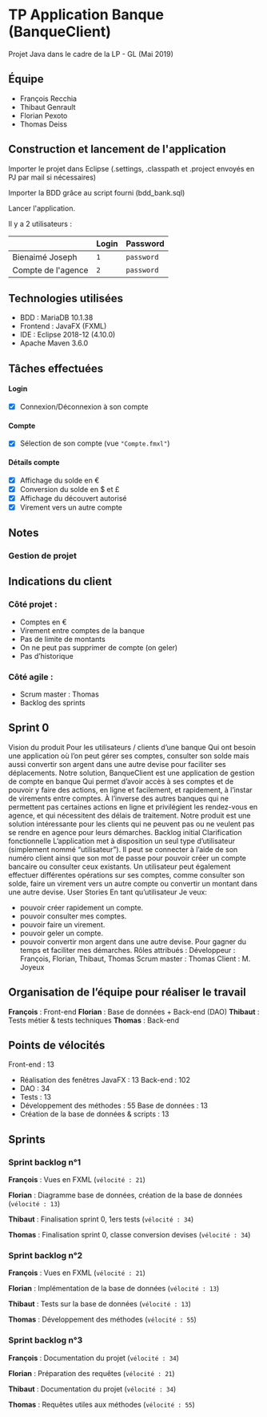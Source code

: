# TP Application Banque (BanqueClient)
Projet Java dans le cadre de la LP - GL (Mai 2019)
## Équipe
- François Recchia
- Thibaut Genrault
- Florian Pexoto
- Thomas Deiss
## Construction et lancement de l'application
Importer le projet dans Eclipse (.settings, .classpath et .project envoyés en PJ par mail si nécessaires)

Importer la BDD grâce au script fourni (bdd_bank.sql)

Lancer l'application. 

Il y a 2 utilisateurs :

|                  |Login |Password  |
|------------------|------|----------|
|Bienaimé Joseph   |`1`	|`password`|
|Compte de l'agence|`2`   |`password`|

## Technologies utilisées
- BDD : MariaDB 10.1.38
- Frontend : JavaFX (FXML)
- IDE : Eclipse 2018-12 (4.10.0)
- Apache Maven 3.6.0
## Tâches effectuées
#### Login
- [x] Connexion/Déconnexion à son compte
#### Compte
- [x] Sélection de son compte (vue `"Compte.fmxl"`)
#### Détails compte
- [x] Affichage du solde en €
- [x] Conversion du solde en $ et £ 
- [x] Affichage du découvert autorisé
- [x] Virement vers un autre compte
## Notes



### Gestion de projet

## Indications du client
### Côté projet : 
- Comptes en €
- Virement entre comptes de la banque
- Pas de limite de montants
- On ne peut pas supprimer de compte (on geler)
- Pas d’historique
### Côté agile :
- Scrum master : Thomas
- Backlog des sprints
## Sprint 0
Vision du produit
Pour les utilisateurs / clients d’une banque
Qui ont besoin une application où l’on peut gérer ses comptes, consulter son solde mais aussi convertir son argent dans une autre devise pour faciliter ses déplacements.
Notre solution, BanqueClient est une application de gestion de compte en banque
Qui permet d’avoir accès à ses comptes et de pouvoir y faire des actions, en ligne et facilement, et rapidement, à l’instar de virements entre comptes.
À l’inverse des autres banques qui ne permettent pas certaines actions en ligne et privilégient les rendez-vous en agence, et qui nécessitent des délais de traitement.
Notre produit est une solution intéressante pour les clients qui ne peuvent pas ou ne veulent pas se rendre en agence pour leurs démarches.
Backlog initial
Clarification fonctionnelle
L’application met à disposition un seul type d’utilisateur (simplement nommé “utilisateur”).
Il peut se connecter à l’aide de son numéro client ainsi que son mot de passe pour pouvoir créer un compte bancaire ou consulter ceux existants. Un utilisateur peut également effectuer différentes opérations sur ses comptes, comme consulter son solde, faire un virement vers un autre compte ou convertir un montant dans une autre devise.
User Stories
En tant qu’utilisateur
Je veux:
-	pouvoir créer rapidement un compte. 
-	pouvoir consulter mes comptes.
-	pouvoir faire un virement.
-	pouvoir geler un compte.
-	pouvoir convertir mon argent dans une autre devise.
Pour gagner du temps et faciliter mes démarches.
Rôles attribués :
Développeur : François, Florian, Thibaut, Thomas
Scrum master : Thomas
Client : M. Joyeux
## Organisation de l’équipe pour réaliser le travail
**François** : Front-end
**Florian** : Base de données + Back-end (DAO)
**Thibaut** : Tests métier & tests techniques
**Thomas** : Back-end
## Points de vélocités
Front-end : 13
-	Réalisation des fenêtres JavaFX : 13
Back-end : 102
-	DAO : 34
-	Tests : 13
-	Développement des méthodes : 55
Base de données : 13
-	Création de la base de données & scripts : 13



## Sprints
### Sprint backlog n°1

**François** : Vues en FXML (`vélocité : 21`)

**Florian** : Diagramme base de données, création de la base de données (`vélocité : 13`)

**Thibaut** : Finalisation sprint 0, 1ers tests (`vélocité : 34`)

**Thomas** : Finalisation sprint 0, classe conversion devises (`vélocité : 34`)


### Sprint backlog n°2

**François** : Vues en FXML (`vélocité : 21`)

**Florian** : Implémentation de la base de données (`vélocité : 13`)

**Thibaut** : Tests sur la base de données (`vélocité : 13`)

**Thomas** : Développement des méthodes (`vélocité : 55`)


### Sprint backlog n°3

**François** : Documentation du projet (`vélocité : 34`)

**Florian** : Préparation des requêtes (`vélocité : 21`)

**Thibaut** : Documentation du projet (`vélocité : 34`)

**Thomas** : Requêtes utiles aux méthodes (`vélocité : 55`)






























